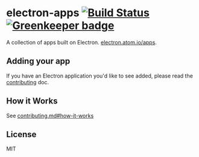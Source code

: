 # electron-apps [![Build Status](https://travis-ci.org/electron/apps.svg?branch=master)](https://travis-ci.org/electron/apps) [![Greenkeeper badge](https://badges.greenkeeper.io/electron/apps.svg)](https://greenkeeper.io/)

A collection of apps built on Electron. [electron.atom.io/apps](http://electron.atom.io/apps).

## Adding your app

If you have an Electron application you'd like to see added,
please read the [contributing](contributing.md) doc.

## How it Works

See [contributing.md#how-it-works](contributing.md#how-it-works)

## License

MIT
